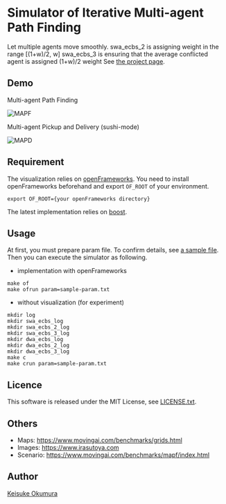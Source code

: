 Simulator of Iterative Multi-agent Path Finding
===
Let multiple agents move smoothly.
swa_ecbs_2 is assigning weight in the range [(1+w)/2, w]
swa_ecbs_3 is ensuring that the average conflicted agent is assigned (1+w)/2 weight
See [the project page](https://kei18.github.io/pibt).

## Demo
Multi-agent Path Finding

![MAPF](/docs/images/mapf.gif)

Multi-agent Pickup and Delivery (sushi-mode)

![MAPD](/docs/images/sushi.gif)

## Requirement
The visualization relies on [openFrameworks](https://openframeworks.cc).
You need to install openFrameworks beforehand and export `OF_ROOT` of your environment.
```
export OF_ROOT={your openFrameworks directory}
```

The latest implementation relies on [boost](https://www.boost.org/).

## Usage
At first, you must prepare param file.
To confirm details, see [a sample file](sample-param.txt).
Then you can execute the simulator as following.

- implementation with openFrameworks
```
make of
make ofrun param=sample-param.txt
```

- without visualization (for experiment)
```
mkdir log
mkdir swa_ecbs_log
mkdir swa_ecbs_2_log
mkdir swa_ecbs_3_log
mkdir dwa_ecbs_log
mkdir dwa_ecbs_2_log
mkdir dwa_ecbs_3_log
make c
make crun param=sample-param.txt
```

## Licence
This software is released under the MIT License, see [LICENSE.txt](LICENCE.txt).

## Others
- Maps: https://www.movingai.com/benchmarks/grids.html
- Images: https://www.irasutoya.com
- Scenario: https://www.movingai.com/benchmarks/mapf/index.html

## Author
[Keisuke Okumura](https://github.com/Kei18)
